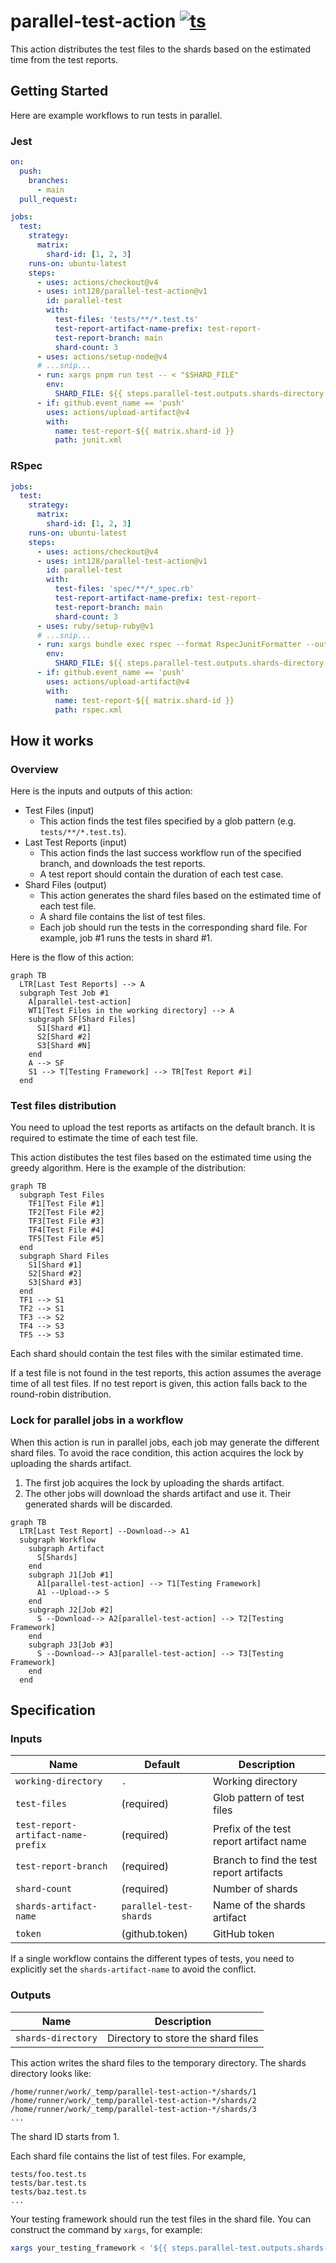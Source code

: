 # parallel-test-action [![ts](https://github.com/int128/parallel-test-action/actions/workflows/ts.yaml/badge.svg)](https://github.com/int128/parallel-test-action/actions/workflows/ts.yaml)

This action distributes the test files to the shards based on the estimated time from the test reports.

## Getting Started

Here are example workflows to run tests in parallel.

### Jest

```yaml
on:
  push:
    branches:
      - main
  pull_request:

jobs:
  test:
    strategy:
      matrix:
        shard-id: [1, 2, 3]
    runs-on: ubuntu-latest
    steps:
      - uses: actions/checkout@v4
      - uses: int128/parallel-test-action@v1
        id: parallel-test
        with:
          test-files: 'tests/**/*.test.ts'
          test-report-artifact-name-prefix: test-report-
          test-report-branch: main
          shard-count: 3
      - uses: actions/setup-node@v4
      # ...snip...
      - run: xargs pnpm run test -- < "$SHARD_FILE"
        env:
          SHARD_FILE: ${{ steps.parallel-test.outputs.shards-directory }}/${{ matrix.shard-id }}
      - if: github.event_name == 'push'
        uses: actions/upload-artifact@v4
        with:
          name: test-report-${{ matrix.shard-id }}
          path: junit.xml
```

### RSpec

```yaml
jobs:
  test:
    strategy:
      matrix:
        shard-id: [1, 2, 3]
    runs-on: ubuntu-latest
    steps:
      - uses: actions/checkout@v4
      - uses: int128/parallel-test-action@v1
        id: parallel-test
        with:
          test-files: 'spec/**/*_spec.rb'
          test-report-artifact-name-prefix: test-report-
          test-report-branch: main
          shard-count: 3
      - uses: ruby/setup-ruby@v1
      # ...snip...
      - run: xargs bundle exec rspec --format RspecJunitFormatter --out rspec.xml < "$SHARD_FILE"
        env:
          SHARD_FILE: ${{ steps.parallel-test.outputs.shards-directory }}/${{ matrix.shard-id }}
      - if: github.event_name == 'push'
        uses: actions/upload-artifact@v4
        with:
          name: test-report-${{ matrix.shard-id }}
          path: rspec.xml
```

## How it works

### Overview

Here is the inputs and outputs of this action:

- Test Files (input)
  - This action finds the test files specified by a glob pattern (e.g. `tests/**/*.test.ts`).
- Last Test Reports (input)
  - This action finds the last success workflow run of the specified branch, and downloads the test reports.
  - A test report should contain the duration of each test case.
- Shard Files (output)
  - This action generates the shard files based on the estimated time of each test file.
  - A shard file contains the list of test files.
  - Each job should run the tests in the corresponding shard file. For example, job #1 runs the tests in shard #1.

Here is the flow of this action:

```mermaid
graph TB
  LTR[Last Test Reports] --> A
  subgraph Test Job #1
    A[parallel-test-action]
    WT1[Test Files in the working directory] --> A
    subgraph SF[Shard Files]
      S1[Shard #1]
      S2[Shard #2]
      S3[Shard #N]
    end
    A --> SF
    S1 --> T[Testing Framework] --> TR[Test Report #i]
  end
```

### Test files distribution

You need to upload the test reports as artifacts on the default branch.
It is required to estimate the time of each test file.

This action distibutes the test files based on the estimated time using the greedy algorithm.
Here is the example of the distribution:

```mermaid
graph TB
  subgraph Test Files
    TF1[Test File #1]
    TF2[Test File #2]
    TF3[Test File #3]
    TF4[Test File #4]
    TF5[Test File #5]
  end
  subgraph Shard Files
    S1[Shard #1]
    S2[Shard #2]
    S3[Shard #3]
  end
  TF1 --> S1
  TF2 --> S1
  TF3 --> S2
  TF4 --> S3
  TF5 --> S3
```

Each shard should contain the test files with the similar estimated time.

If a test file is not found in the test reports, this action assumes the average time of all test files.
If no test report is given, this action falls back to the round-robin distribution.

### Lock for parallel jobs in a workflow

When this action is run in parallel jobs, each job may generate the different shard files.
To avoid the race condition, this action acquires the lock by uploading the shards artifact.

1. The first job acquires the lock by uploading the shards artifact.
2. The other jobs will download the shards artifact and use it. Their generated shards will be discarded.

```mermaid
graph TB
  LTR[Last Test Report] --Download--> A1
  subgraph Workflow
    subgraph Artifact
      S[Shards]
    end
    subgraph J1[Job #1]
      A1[parallel-test-action] --> T1[Testing Framework]
      A1 --Upload--> S
    end
    subgraph J2[Job #2]
      S --Download--> A2[parallel-test-action] --> T2[Testing Framework]
    end
    subgraph J3[Job #3]
      S --Download--> A3[parallel-test-action] --> T3[Testing Framework]
    end
  end
```

## Specification

### Inputs

| Name                               | Default                | Description                              |
| ---------------------------------- | ---------------------- | ---------------------------------------- |
| `working-directory`                | `.`                    | Working directory                        |
| `test-files`                       | (required)             | Glob pattern of test files               |
| `test-report-artifact-name-prefix` | (required)             | Prefix of the test report artifact name  |
| `test-report-branch`               | (required)             | Branch to find the test report artifacts |
| `shard-count`                      | (required)             | Number of shards                         |
| `shards-artifact-name`             | `parallel-test-shards` | Name of the shards artifact              |
| `token`                            | (github.token)         | GitHub token                             |

If a single workflow contains the different types of tests,
you need to explicitly set the `shards-artifact-name` to avoid the conflict.

### Outputs

| Name               | Description                        |
| ------------------ | ---------------------------------- |
| `shards-directory` | Directory to store the shard files |

This action writes the shard files to the temporary directory.
The shards directory looks like:

```
/home/runner/work/_temp/parallel-test-action-*/shards/1
/home/runner/work/_temp/parallel-test-action-*/shards/2
/home/runner/work/_temp/parallel-test-action-*/shards/3
...
```

The shard ID starts from 1.

Each shard file contains the list of test files.
For example,

```
tests/foo.test.ts
tests/bar.test.ts
tests/baz.test.ts
...
```

Your testing framework should run the test files in the shard file.
You can construct the command by `xargs`, for example:

```sh
xargs your_testing_framework < '${{ steps.parallel-test.outputs.shards-directory }}/${{ matrix.shard-id }}'
```
